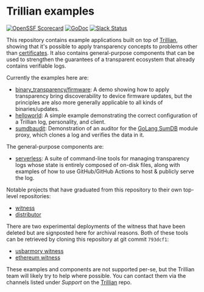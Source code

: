# Trillian examples

[![OpenSSF Scorecard](https://api.securityscorecards.dev/projects/github.com/{owner}/{repo}/badge)](https://securityscorecards.dev/viewer/?uri=github.com/{owner}/{repo})
[![GoDoc](https://godoc.org/github.com/google/trillian?status.svg)](https://godoc.org/github.com/google/trillian-examples)
[![Slack Status](https://img.shields.io/badge/Slack-Chat-blue.svg)](https://gtrillian.slack.com/)


This repository contains example applications built on top of
[Trillian][], showing that it's possible to apply
transparency concepts to problems other than
[certificates](https://github.com/google/certificate-transparency-go).  It also
contains general-purpose components that can be used to strengthen the
guarantees of a transparent ecosystem that already contains verifiable logs.

Currently the examples here are:

* [binary_transparency/firmware](binary_transparency/firmware): A demo
   showing how to apply transparency bring discoverability to device firmware
   updates, but the principles are also more generally applicable to all kinds
   of binaries/updates.
* [helloworld](helloworld): A simple example demonstrating the correct
   configuration of a Trillian log, personality, and client.
* [sumdbaudit](sumdbaudit): Demonstration of an auditor for the
   [GoLang SumDB](https://go.googlesource.com/proposal/+/master/design/25530-sumdb.md)
   module proxy, which clones a log and verifies the data in it.

The general-purpose components are:

* [serverless](serverless): A suite of command-line tools for managing
   transparency logs whose state is entirely composed of on-disk files, along
   with examples of how to use GitHub/GitHub Actions to host & publicly serve
   the log.

Notable projects that have graduated from this repository to their own top-level repositories:

* [witness](https://github.com/transparency-dev/witness)
* [distributor](https://github.com/transparency-dev/distributor)

There are two experimental deployments of the witness that have been deleted but
are signposted here for archival reasons. Both of these tools can be retrieved
by cloning this repository at git commit `793dcf1`:

* [usbarmory witness](https://github.com/google/trillian-examples/tree/793dcf1a313b1478e30f7a7e65bdf344b10f1da4/witness/golang/omniwitness/usbarmory)
* [ethereum witness](https://github.com/google/trillian-examples/tree/793dcf1a313b1478e30f7a7e65bdf344b10f1da4/witness/ethereum)

These examples and components are not supported per-se, but the Trillian team 
will likely try to help where possible.  You can contact them via the channels 
listed under *Support* on the [Trillian][] repo.

[Trillian]: https://github.com/google/trillian
